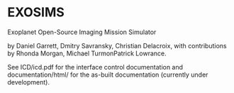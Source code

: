 # EXOSIMS
Exoplanet Open-Source Imaging Mission Simulator

by Daniel Garrett, Dmitry Savransky, Christian Delacroix, with contributions by Rhonda Morgan, Michael TurmonPatrick Lowrance.

See ICD/icd.pdf for the interface control documentation and documentation/html/ for the as-built documentation (currently under development).
